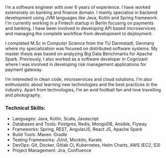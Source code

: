 I’m a software engineer with over 6 years of experience. I have worked extensively on banking and
finance domain. I mainly specialise in backend development using JVM languages like Java, Kotlin
and Spring framework. I'm currently working in a Fintech startup in Berlin focusing on payments
and banking. I have been involved in developing API based microservices and managing the complete workflow
from development to deployment.

I completed M.Sc in Computer Science from the TU Darmstadt, Germany where my specialization was focused on
distributed software systems. My master thesis was based on analyzing Big Data Benchmarks
for Apache Spark. Previously, I also worked as a software developer in Cognizant where I was involved in
developing risk management applications for payment gateway.

I’m interested in clean code, microservices and cloud solutions. I’m also enthusiastic about
learning new technologies and the best practices in the industry. Apart from technologies,
I’m an avid football fan and love travelling and photography.

### **Technical Skills:**

+ Languages: Java, Kotlin, Scala, Javascript
+ Databases and Tools: Postgres, Redis, MongoDB, Ansible, Flyway
+ Frameworks: Spring, REST, AngularJS, React JS, Apache Spark
+ Build Tools: Maven. Gradle
+ Testing Frameworks: JUnit, Mockito, Karate
+ DevOps: Git, Docker, Gitlab CI, Kubernetes, Helm Charts, AWS (EC2, S3)
+ Project Management: Jira, Confluence
